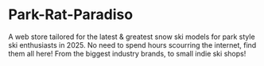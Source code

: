 # Park-Rat-Paradiso
A web store  tailored for the latest &amp; greatest snow ski models for park style ski enthusiasts in 2025. No need to spend hours scourring the internet, find them all here! From the biggest industry brands, to small indie ski shops!
